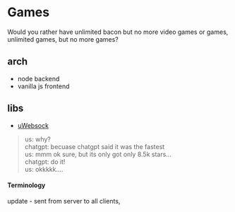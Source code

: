 # Games
Would you rather have unlimited bacon but no more video games or games, unlimited games, but no more games?

## arch
- node backend
- vanilla js frontend

## libs
- [uWebsock](https://github.com/uNetworking/uWebSockets.js)
>us: why?  
>chatgpt: becuase chatgpt said it was the fastest  
>us: mmm ok sure, but its only got only 8.5k stars...  
>chatgpt: do it!  
>us: okkkkk....

#### Terminology

update - sent from server to all clients, 
